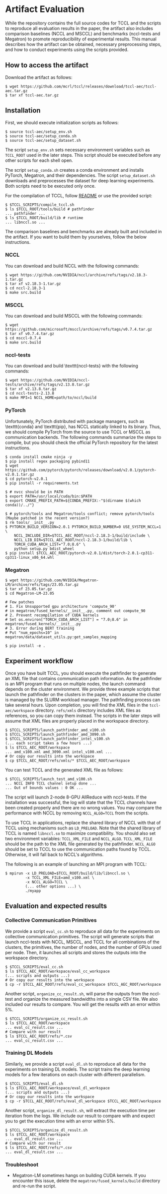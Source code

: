 # Artifact Evaluation

While the repository contains the full source codes for TCCL and the scripts to reproduce all evaluation results in the paper, the artifact also includes comparison baselines (NCCL and MSCCL) and benchmarks (nccl-tests and Megatron) to promote reproducibility of experimental results. This manual describes how the artifact can be obtained, necessary preprocessing steps, and how to conduct experiments using the scripts provided.

## How to access the artifact

Download the artifact as follows:
```shell
$ wget https://github.com/mcrl/tccl/releases/download/tccl-aec/tccl-aec.tar.gz
$ tar xf tccl-aec.tar.gz
```

## Installation

First, we should execute initialization scripts as follows:
```shell
$ source tccl-aec/setup_env.sh
$ source tccl-aec/setup_conda.sh
$ source tccl-aec/setup_dataset.sh
```

The script `setup_env.sh` sets necessary environment variables such as `TCCL_ROOT` used in the later steps. This script should be executed before any other scripts for each shell open.

The script `setup_conda.sh` creates a conda environment and installs PyTorch, Megatron, and their dependencies. The script `setup_dataset.sh` downloads and preprocesses the dataset for deep learning experiments. Both scripts need to be executed only once.

For the compilation of TCCL, follow [README](./README.md) or use the provided script:
```shell
$ $TCCL_SCRIPTS/compile_tccl.sh
$ ls $TCCL_ROOT/tools/build # pathfinder
... pathfinder ...
$ ls $TCCL_ROOT/build/lib # runtime
... libnccl.so ...
```

The comparison baselines and benchmarks are already built and included in the artifact. If you want to build them by yourselves, follow the below instructions.

### NCCL

You can download and build NCCL with the following commands:
```shell
$ wget https://github.com/NVIDIA/nccl/archive/refs/tags/v2.18.3-1.tar.gz
$ tar xf v2.18.3-1.tar.gz
$ cd nccl-2.18.3-1
$ make src.build
```

### MSCCL

You can download and build MSCCL with the following commands:
```shell
$ wget https://github.com/microsoft/msccl/archive/refs/tags/v0.7.4.tar.gz
$ tar xf v0.7.4.tar.gz
$ cd msccl-0.7.4
$ make src.build
```

### nccl-tests

You can download and build \texttt{nccl-tests} with the following commands:
```shell
$ wget https://github.com/NVIDIA/nccl-tests/archive/refs/tags/v2.13.8.tar.gz
$ tar xf v2.13.8.tar.gz
$ cd nccl-tests-2.13.8
$ make MPI=1 NCCL_HOME=path/to/nccl/build
```

### PyTorch

Unfortunately, PyTorch distributed with package managers, such as \texttt{conda} and \texttt{pip}, has NCCL statically linked to its binary. Thus, we should compile PyTorch from the source to use TCCL or MSCCL as communication backends. The following commands summarize the steps to compile, but you should check the official PyTorch repository for the latest instructions.

```shell
$ conda install cmake ninja -y
$ pip install regex packaging pybind11
$ wget https://github.com/pytorch/pytorch/releases/download/v2.0.1/pytorch-v2.0.1.tar.gz
$ cd pytorch-v2.0.1
$ pip install -r requirements.txt

$ # nvcc should be in PATH
$ export PATH=/usr/local/cuda/bin:$PATH
$ export CMAKE_PREFIX_PATH=${CONDA_PREFIX:-"$(dirname $(which conda))/../"}

$ # pytorch/tools and Megatron/tools conflict; remove pytorch/tools (Maybe patched in the recent version?)
$ rm tools/__init__.py
$ PYTORCH_BUILD_VERSION=2.0.1 PYTORCH_BUILD_NUMBER=0 USE_SYSTEM_NCCL=1 \
    NCCL_INCLUDE_DIR=$TCCL_AEC_ROOT/nccl-2.18.3-1/build/include \
    NCCL_LIB_DIR=$TCCL_AEC_ROOT/nccl-2.18.3-1/build/lib \
    TORCH_CUDA_ARCH_LIST="7.0;8.6" \
    python setup.py bdist_wheel
$ pip install $TCCL_AEC_ROOT/pytorch-v2.0.1/dist/torch-2.0.1-cp311-cp311-linux_x86_64.whl
```

### Megatron

```shell
$ wget https://github.com/NVIDIA/Megatron-LM/archive/refs/tags/23.05.tar.gz
$ tar xf 23.05.tar.gz
$ cd Megatron-LM-23.05

# Few patches
# 1. Fix Unsupported gpu architecture 'compute_90'
# in megatron/fused_kernels/__init__.py, comment out compute_90
# 2. Prevent recompilation of CUDA kernels
# Set os.environ["TORCH_CUDA_ARCH_LIST"] = "7.0;8.6" in megatron/fused_kernels/__init__.py
# 3. Error during BERT training
# Put "num_epochs=10" in megatron/data/dataset_utils.py:get_samples_mapping

$ pip install -e .
```

## Experiment workflow

Once you have built TCCL, you should execute the pathfinder to generate an XML file that contains communication path information. As the pathfinder is an MPI program that runs on multiple nodes, the launch command depends on the cluster environment. We provide three example scripts that launch the pathfinder on the clusters in the paper, which assume the cluster is managed by the SLURM workload manager. The pathfinding process can take several hours. Upon completion, you will find the XML files in the `tccl-aec/workspace` directory. `refs/xmls` directory includes XML files as references, so you can copy them instead. The scripts in the later steps will assume that XML files are properly placed in the workspace directory.

```shell
$ $TCCL_SCRIPTS/launch_pathfinder_amd_v100.sh 
$ $TCCL_SCRIPTS/launch_pathfinder_amd_3090.sh
$ $TCCL_SCRIPTS/launch_pathfinder_intel_v100.sh
(... each script takes a few hours ...)
$ ls $TCCL_AEC_ROOT/workspace
... amd_v100.xml amd_3090.xml intel_v100.xml ...
# Or copy our results into the workspace
$ cp $TCCL_AEC_ROOT/refs/xmls/* $TCCL_AEC_ROOT/workspace
```

You can test TCCL and the generated XML file as follows:
```shell
$ $TCCL_SCRIPTS/launch_test_amd_v100.sh
... NCCL INFO TCCL channel setup done ...
... Out of bounds values : 0 OK ...
```

The script will launch 2-node 8-GPU AllReduce with nccl-tests. If the installation was successful, the log will state that the TCCL channels have been created properly and there are no wrong values. You may compare the performance with NCCL by removing `NCCL_ALGO=TCCL` from the scripts.

To use TCCL in applications, replace the shared library of NCCL with that of TCCL using mechanisms such as `LD_PRELOAD`. Note that the shared library of TCCL is named `libnccl.so` to maximize compatibility. You should also set two environment variables: `TCCL_XML_FILE` and `NCCL_ALGO`. `TCCL_XML_FILE` should be the path to the XML file generated by the pathfinder. `NCCL_ALGO` should be set to TCCL to use the communication paths found by TCCL. Otherwise, it will fall back to NCCL's algorithms.

The following is an example of launching an MPI program with TCCL:
```shell
$ mpirun -x LD_PRELOAD=$TCCL_ROOT/build/lib/libnccl.so \
         -x TCCL_XML_FILE=amd_v100.xml \
         -x NCCL_ALGO=TCCL \
         (... other options ...) \
         ./myapp
```

## Evaluation and expected results

### Collective Communication Primitives

We provide a script `eval_cc.sh` to reproduce all data for the experiments on collective communication primitives. The script will generate scripts that launch nccl-tests with NCCL, MSCCL, and TCCL for all combinations of the clusters, the primitives, the number of nodes, and the number of GPUs used per node. Then, it launches all scripts and stores the outputs into the workspace directory.

```shell
$ $TCCL_SCRIPTS/eval_cc.sh 
$ ls $TCCL_AEC_ROOT/workspace/eval_cc_workspace
(... scripts and outputs ...)
# Or copy our results into the workspace
$ cp -r $TCCL_AEC_ROOT/refs/eval_cc_workspace $TCCL_AEC_ROOT/workspace
```

Another script, `organize_cc_result.sh`, will parse the outputs from the nccl-test and organize the measured bandwidths into a single CSV file. We also included our results to compare. You will get the results with an error within 5\%.

```shell
$ $TCCL_SCRIPTS/organize_cc_result.sh 
$ ls $TCCL_AEC_ROOT/workspace
... eval_cc_result.csv ...
# Compare with our result
$ ls $TCCL_AEC_ROOT/refs/*.csv
... eval_cc_result.csv ...
```

### Training DL Models

Similarly, we provide a script `eval_dl.sh` to reproduce all data for the experiments on training DL models. The script trains the deep learning models for a few iterations on each cluster with different parallelism.

```shell
$ $TCCL_SCRIPTS/eval_dl.sh 
$ ls $TCCL_AEC_ROOT/workspace/eval_dl_workspace
(... scripts and outputs ...)
# Or copy our results into the workspace
$ cp -r $TCCL_AEC_ROOT/refs/eval_dl_workspace $TCCL_AEC_ROOT/workspace
```

Another script, `organize_dl_result.sh`, will extract the execution time per iteration from the logs. We include our result to compare with and expect you to get the execution time with an error within 5\%.

```shell
$ $TCCL_SCRIPTS/organize_dl_result.sh 
$ ls $TCCL_AEC_ROOT/workspace
... eval_dl_result.csv ...
# Compare with our result
$ ls $TCCL_AEC_ROOT/refs/*.csv
... eval_dl_result.csv ...
```

### Troubleshoot

* Megatron-LM sometimes hangs on building CUDA kernels. If you encounter this issue, delete the `megatron/fused_kernels/build` directory and re-run the script.